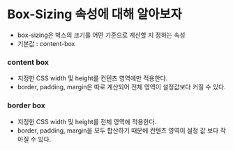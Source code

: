 # Box-Sizing 속성에 대해 알아보자

- box-sizing은 박스의 크기를 어떤 기준으로 계산할 지 정하는 속성
- 기본값 : content-box


### content box

- 지정한 CSS width 및 height를 컨텐츠 영역에만 적용한다.
- border, padding, margin은 따로 계산되어 전체 영역이 설정값보다 커질 수 있다.

### border box
- 지정한 CSS width 및 height를 전체 영역에 적용한다.
- border, padding, margin을 모두 합산하기 때문에 컨텐츠 영역이 설정 값 보다 작아질 수 있다.


